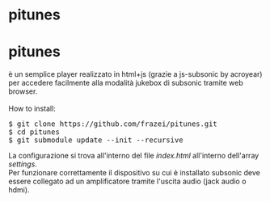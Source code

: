 # pitunes

<h1>pitunes</h1> è un semplice player realizzato in html+js (grazie a js-subsonic by acroyear)
per accedere facilmente alla modalità jukebox di subsonic tramite web browser.<br />
<br />
How to install:<br />
<pre>
$ git clone https://github.com/frazei/pitunes.git
$ cd pitunes
$ git submodule update --init --recursive
</pre>
La configurazione si trova all'interno del file <i>index.html</i> all'interno dell'array <i>settings</i>.
<br />
Per funzionare correttamente il dispositivo su cui è installato subsonic deve essere collegato ad un amplificatore tramite l'uscita audio (jack audio o hdmi).
